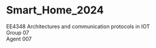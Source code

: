 # Smart_Home_2024
EE4348 Architectures and communication protocols in IOT     
Group 07  
Agent 007 
